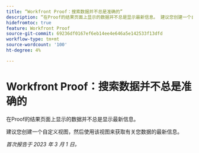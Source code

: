 ```yaml
---
title: “Workfront Proof：搜索数据并不总是准确的”
description: “在Proof的结果页面上显示的数据并不总是显示最新信息。 建议您创建一个自定义视图，然后使用该视图来获取有关您数据的最新信息。”
hidefromtoc: true
feature: Workfront Proof
source-git-commit: 69236df0167ef6eb14ee4e646a5e142533f13dfd
workflow-type: tm+mt
source-wordcount: '100'
ht-degree: 4%

---
```



# Workfront Proof：搜索数据并不总是准确的

在Proof的结果页面上显示的数据并不总是显示最新信息。

建议您创建一个自定义视图，然后使用该视图来获取有关您数据的最新信息。

_首次报告于 2023 年 3 月 1 日。_
